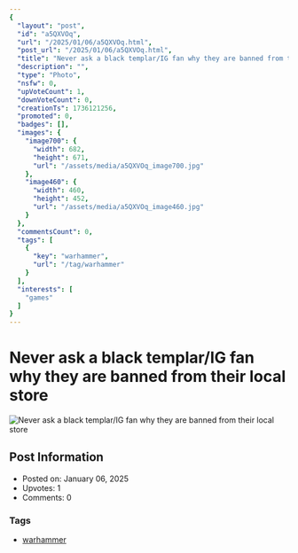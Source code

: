 ```yaml
---
{
  "layout": "post",
  "id": "a5QXVOq",
  "url": "/2025/01/06/a5QXVOq.html",
  "post_url": "/2025/01/06/a5QXVOq.html",
  "title": "Never ask a black templar/IG fan why they are banned from their local store",
  "description": "",
  "type": "Photo",
  "nsfw": 0,
  "upVoteCount": 1,
  "downVoteCount": 0,
  "creationTs": 1736121256,
  "promoted": 0,
  "badges": [],
  "images": {
    "image700": {
      "width": 682,
      "height": 671,
      "url": "/assets/media/a5QXVOq_image700.jpg"
    },
    "image460": {
      "width": 460,
      "height": 452,
      "url": "/assets/media/a5QXVOq_image460.jpg"
    }
  },
  "commentsCount": 0,
  "tags": [
    {
      "key": "warhammer",
      "url": "/tag/warhammer"
    }
  ],
  "interests": [
    "games"
  ]
}
---
```


# Never ask a black templar/IG fan why they are banned from their local store

![Never ask a black templar/IG fan why they are banned from their local store](/assets/media/a5QXVOq_image700.jpg)

## Post Information

- Posted on: January 06, 2025
- Upvotes: 1
- Comments: 0

### Tags

- [warhammer](/tag/warhammer)
